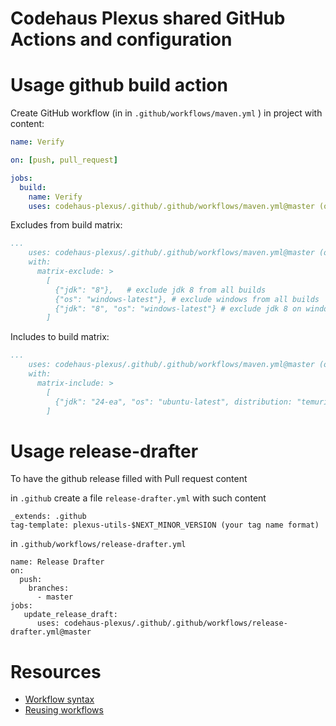 # Codehaus Plexus shared GitHub Actions and configuration


# Usage github build action

Create GitHub workflow (in in `.github/workflows/maven.yml` ) in project with content:

```yaml
name: Verify

on: [push, pull_request]

jobs:
  build:
    name: Verify
    uses: codehaus-plexus/.github/.github/workflows/maven.yml@master (or tag)

```

Excludes from build matrix:

```yaml
...
    uses: codehaus-plexus/.github/.github/workflows/maven.yml@master (or tag)
    with:
      matrix-exclude: >
        [ 
          {"jdk": "8"},   # exclude jdk 8 from all builds
          {"os": "windows-latest"}, # exclude windows from all builds
          {"jdk": "8", "os": "windows-latest"} # exclude jdk 8 on windows
        ]
```

Includes to build matrix:

```yaml
...
    uses: codehaus-plexus/.github/.github/workflows/maven.yml@master (or tag)
    with:
      matrix-include: >
        [ 
          {"jdk": "24-ea", "os": "ubuntu-latest", distribution: "temurin" } # include latest Java 24-ea on Ubuntu
        ]
```

# Usage release-drafter

To have the github release filled with Pull request content

in `.github` create a file `release-drafter.yml` with such content
```
_extends: .github
tag-template: plexus-utils-$NEXT_MINOR_VERSION (your tag name format)
```

in `.github/workflows/release-drafter.yml`

```
name: Release Drafter
on:
  push:
    branches:
      - master
jobs:
   update_release_draft:
      uses: codehaus-plexus/.github/.github/workflows/release-drafter.yml@master
```

# Resources

- [Workflow syntax](https://docs.github.com/en/actions/learn-github-actions/workflow-syntax-for-github-actions)
- [Reusing workflows](https://docs.github.com/en/actions/learn-github-actions/reusing-workflows)

